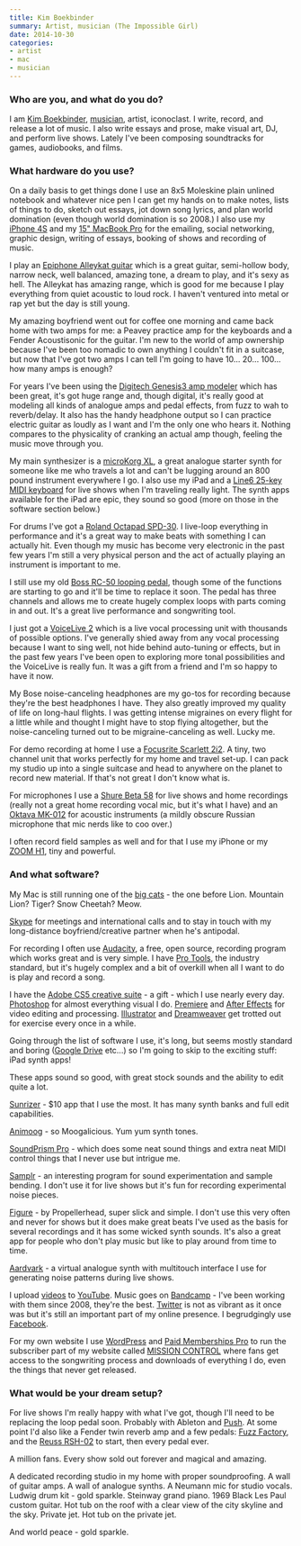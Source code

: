 ```yaml
---
title: Kim Boekbinder
summary: Artist, musician (The Impossible Girl)
date: 2014-10-30
categories:
- artist
- mac
- musician
---
```


### Who are you, and what do you do?

I am [Kim Boekbinder](http://www.kimboekbinder.com/ "Kim's website."), [musician](https://kimboekbinder.bandcamp.com/ "Kim's music on Bandcamp."), artist, iconoclast. I write, record, and release a lot of music. I also write essays and prose, make visual art, DJ, and perform live shows. Lately I've been composing soundtracks for games, audiobooks, and films. 

### What hardware do you use?

On a daily basis to get things done I use an 8x5 Moleskine plain unlined notebook and whatever nice pen I can get my hands on to make notes, lists of things to do, sketch out essays, jot down song lyrics, and plan world domination (even though world domination is so 2008.) I also use my [iPhone 4S][iphone-4s] and my [15" MacBook Pro][macbook-pro] for the emailing, social networking, graphic design, writing of essays, booking of shows and recording of music. 

I play an [Epiphone Alleykat guitar][alleykat] which is a great guitar, semi-hollow body, narrow neck, well balanced, amazing tone, a dream to play, and it's sexy as hell. The Alleykat has amazing range, which is good for me because I play everything from quiet acoustic to loud rock. I haven't ventured into metal or rap yet but the day is still young. 

My amazing boyfriend went out for coffee one morning and came back home with two amps for me: a Peavey practice amp for the keyboards and a Fender Acoustisonic for the guitar. I'm new to the world of amp ownership because I've been too nomadic to own anything I couldn't fit in a suitcase, but now that I've got two amps I can tell I'm going to have 10... 20... 100... how many amps is enough?

For years I've been using the [Digitech Genesis3 amp modeler][genesis3] which has been great, it's got huge range and, though digital, it's really good at modeling all kinds of analogue amps and pedal effects, from fuzz to wah to reverb/delay. It also has the handy headphone output so I can practice electric guitar as loudly as I want and I'm the only one who hears it. Nothing compares to the physicality of cranking an actual amp though, feeling the music move through you. 

My main synthesizer is a [microKorg XL][microkorg-xl], a great analogue starter synth for someone like me who travels a lot and can't be lugging around an 800 pound instrument everywhere I go. I also use my iPad and a [Line6 25-key MIDI keyboard][mobile-keys] for live shows when I'm traveling really light. The synth apps available for the iPad are epic, they sound so good (more on those in the software section below.) 

For drums I've got a [Roland Octapad SPD-30][octapad-spd-30]. I live-loop everything in performance and it's a great way to make beats with something I can actually hit. Even though my music has become very electronic in the past few years I'm still a very physical person and the act of actually playing an instrument is important to me. 

I still use my old [Boss RC-50 looping pedal][rc-50], though some of the functions are starting to go and it'll be time to replace it soon. The pedal has three channels and allows me to create hugely complex loops with parts coming in and out. It's a great live performance and songwriting tool. 

I just got a [VoiceLive 2][voicelive-2] which is a live vocal processing unit with thousands of possible options. I've generally shied away from any vocal processing because I want to sing well, not hide behind auto-tuning or effects, but in the past few years I've been open to exploring more tonal possibilities and the VoiceLive is really fun. It was a gift from a friend and I'm so happy to have it now. 

My Bose noise-canceling headphones are my go-tos for recording because they're the best headphones I have. They also greatly improved my quality of life on long-haul flights. I was getting intense migraines on every flight for a little while and thought I might have to stop flying altogether, but the noise-canceling turned out to be migraine-canceling as well. Lucky me.

For demo recording at home I use a [Focusrite Scarlett 2i2][scarlett-2i2]. A tiny, two channel unit that works perfectly for my home and travel set-up. I can pack my studio up into a single suitcase and head to anywhere on the planet to record new material. If that's not great I don't know what is.

For microphones I use a [Shure Beta 58][beta-58a] for live shows and home recordings (really not a great home recording vocal mic, but it's what I have) and an [Oktava MK-012][mk-012] for acoustic instruments (a mildly obscure Russian microphone that mic nerds like to coo over.)

I often record field samples as well and for that I use my iPhone or my [ZOOM H1][h1], tiny and powerful.

### And what software?

My Mac is still running one of the [big cats][macos] - the one before Lion. Mountain Lion? Tiger? Snow Cheetah? Meow.

[Skype][] for meetings and international calls and to stay in touch with my long-distance boyfriend/creative partner when he's antipodal.  

For recording I often use [Audacity][], a free, open source, recording program which works great and is very simple. I have [Pro Tools][pro-tools], the industry standard, but it's hugely complex and a bit of overkill when all I want to do is play and record a song. 

I have the [Adobe CS5 creative suite][creative-suite] - a gift - which I use nearly every day. [Photoshop][] for almost everything visual I do. [Premiere][] and [After Effects][after-effects] for video editing and processing. [Illustrator][] and [Dreamweaver][] get trotted out for exercise every once in a while. 

Going through the list of software I use, it's long, but seems mostly standard and boring ([Google Drive][google-drive] etc...) so I'm going to skip to the exciting stuff: iPad synth apps!

These apps sound so good, with great stock sounds and the ability to edit quite a lot. 

[Sunrizer][sunrizer-synth-ios] -  $10 app that I use the most. It has many synth banks and full edit capabilities. 

[Animoog][animoog-ios] - so Moogalicious. Yum yum synth tones. 

[SoundPrism Pro][soundprism-pro-ios] - which does some neat sound things and extra neat MIDI control things that I never use but intrigue me.

[Samplr][samplr-ios] - an interesting program for sound experimentation and sample bending. I don't use it for live shows but it's fun for recording experimental noise pieces. 

[Figure][figure-ios] - by Propellerhead, super slick and simple. I don't use this very often and never for shows but it does make great beats I've used as the basis for several recordings and it has some wicked synth sounds. It's also a great app for people who don't play music but like to play around from time to time. 

[Aardvark][aardvark-synth-ios] - a virtual analogue synth with multitouch interface I use for generating noise patterns during live shows. 

I upload [videos](https://www.youtube.com/watch?v=ENJKo5jqjUw "Kim's video for 'Stellar Alchemist' on YouTube.") to [YouTube][]. Music goes on [Bandcamp][] - I've been working with them since 2008, they're the best. [Twitter](http://www.twitter.com/kimboekbinder/ "Kim's Twitter account.") is not as vibrant as it once was but it's still an important part of my online presence. I begrudgingly use [Facebook](https://www.facebook.com/KimBoekbinderMusic "Kim's Facebook page.").

For my own website I use [WordPress][] and [Paid Memberships Pro][paid-memberships-pro] to run the subscriber part of my website called [MISSION CONTROL](http://theimpossiblegirl.com/missioncontrol/ "Kim's fan section on her site.") where fans get access to the songwriting process and downloads of everything I do, even the things that never get released.

### What would be your dream setup?

For live shows I'm really happy with what I've got, though I'll need to be replacing the loop pedal soon. Probably with Ableton and [Push][]. At some point I'd also like a Fender twin reverb amp and a few pedals: [Fuzz Factory][fuzz-factory], and the [Reuss RSH-02][rsh-02] to start, then every pedal ever. 

A million fans. Every show sold out forever and magical and amazing. 

A dedicated recording studio in my home with proper soundproofing. A wall of guitar amps. A wall of analogue synths. A Neumann mic for studio vocals. Ludwig drum kit - gold sparkle. Steinway grand piano. 1969 Black Les Paul custom guitar. Hot tub on the roof with a clear view of the city skyline and the sky. Private jet. Hot tub on the private jet.

And world peace - gold sparkle.

[aardvark-synth-ios]: https://apps.apple.com/us/app/aardvark-synth/id376868549 "A virtual synthesizer app."
[after-effects]: https://www.adobe.com/products/aftereffects.html "Motion graphics and video editing software."
[alleykat]: https://en.wikipedia.org/wiki/Epiphone_Alleykat "An acoustic guitar."
[animoog-ios]: https://www.moogmusic.com/products/apps/animoog "A synthesizer for iOS."
[audacity]: https://sourceforge.net/projects/audacity/ "An open-source, cross-platform audio editor."
[bandcamp]: https://bandcamp.com/ "A service for buying music directly from artists."
[beta-58a]: http://web.archive.org/web/20190406084632/http://www.shure.com:80/americas/products/microphones/beta/beta-58a-vocal-microphone "A vocal microphone."
[creative-suite]: https://www.adobe.com/creativecloud.html "A collection of design tools."
[dreamweaver]: https://www.adobe.com/products/dreamweaver.html "A WYSIWYG editor."
[figure-ios]: http://web.archive.org/web/20230718002423/https://reasonstudios.com/ "A touch-based music creation app."
[fuzz-factory]: http://web.archive.org/web/20150330234633/http://www.zvex.com/fuzz.html "A guitar effects pedal."
[genesis3]: http://web.archive.org/web/20190506091924/https://digitech.com/en/products/genesis3 "A guitar effects unit."
[google-drive]: http://web.archive.org/web/20220127131904/https://accounts.google.com/ServiceLogin?service=wise "A cloud storage service."
[h1]: http://web.archive.org/web/20150516203209/http://www.zoom.co.jp:80/products/h1 "A digital recorder."
[illustrator]: https://www.adobe.com/products/illustrator.html "A vector graphics editor."
[iphone-4s]: https://en.wikipedia.org/wiki/IPhone_4S "A smartphone."
[macbook-pro]: https://www.apple.com/macbook-pro/ "A laptop."
[macos]: https://en.wikipedia.org/wiki/MacOS "An operating system for Mac hardware."
[microkorg-xl]: https://en.wikipedia.org/wiki/MicroKORG#microKORG_XL "A MIDI keyboard."
[mk-012]: http://www.oktava-shop.com/mk012.htm "A condenser microphone."
[mobile-keys]: http://web.archive.org/web/20170525215756/http://line6.com:80/mobilekeys/ "A MIDI keyboard for computers and iOS devices."
[octapad-spd-30]: https://www.roland.com/us/products/octapad_spd-30/ "A digital percussion pad."
[paid-memberships-pro]: http://web.archive.org/web/20230325135108/https://www.paidmembershipspro.com/demo/ "A Wordpress plugin for receiving payments on your site."
[photoshop]: https://www.adobe.com/products/photoshop.html "A bitmap image editor."
[premiere]: https://www.adobe.com/products/premiere.html "A video editing suite."
[pro-tools]: http://web.archive.org/web/20210228001648/https://www.avid.com/en/pro-tools "Audio editing and processing software."
[push]: https://www.ableton.com/en/push/ "Unique music-making hardware."
[rc-50]: http://www.bossus.com/products/772 "An audio looping pedal."
[rsh-02]: http://web.archive.org/web/20150512121010/http://www.reusseffects.com:80/products/rsh02 "A guitar effects pedal."
[samplr-ios]: https://apps.apple.com/us/app/samplr-touch-the-music/id560756420 "A touch-based music creation app."
[scarlett-2i2]: http://web.archive.org/web/20230528064506/https://focusrite.com/en/usb-audio-interface/scarlett/scarlett-2i2-studio "A USB audio interface."
[skype]: https://www.skype.com/en/ "Voice and video chat software."
[soundprism-pro-ios]: https://audanika.com/index_pro.php "A MIDI controller for iOS."
[sunrizer-synth-ios]: https://apps.apple.com/us/app/sunrizer-synth/id443663267 "A virtual synthesizer for the iPad."
[voicelive-2]: http://web.archive.org/web/20150410022207/http://www.tc-helicon.com/products/voicelive-2/ "A live vocal effects processor."
[wordpress]: https://wordpress.com/ "Weblog publishing software."
[youtube]: https://www.youtube.com/ "A web site for watching 80's TV commercials and bad mashups."
